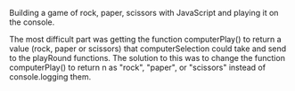 Building a game of rock, paper, scissors with JavaScript and playing it on the console. 


The most difficult part was getting the function computerPlay() to return a value (rock, paper or scissors) that computerSelection could take and send to the playRound functions. The solution to this was to change the function computerPlay() to return n as "rock", "paper", or "scissors" instead of console.logging them.